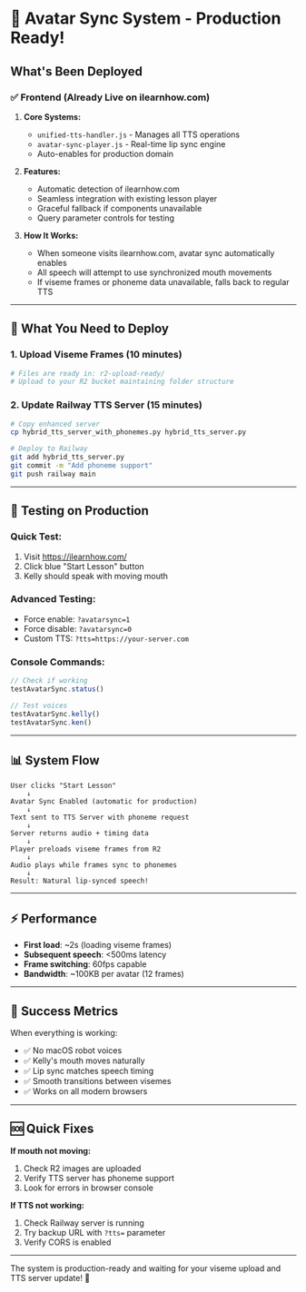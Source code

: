 # 🎉 Avatar Sync System - Production Ready!

## What's Been Deployed

### ✅ **Frontend (Already Live on ilearnhow.com)**

1. **Core Systems:**
   - `unified-tts-handler.js` - Manages all TTS operations
   - `avatar-sync-player.js` - Real-time lip sync engine
   - Auto-enables for production domain

2. **Features:**
   - Automatic detection of ilearnhow.com
   - Seamless integration with existing lesson player
   - Graceful fallback if components unavailable
   - Query parameter controls for testing

3. **How It Works:**
   - When someone visits ilearnhow.com, avatar sync automatically enables
   - All speech will attempt to use synchronized mouth movements
   - If viseme frames or phoneme data unavailable, falls back to regular TTS

---

## 🚀 **What You Need to Deploy**

### 1. **Upload Viseme Frames** (10 minutes)
```bash
# Files are ready in: r2-upload-ready/
# Upload to your R2 bucket maintaining folder structure
```

### 2. **Update Railway TTS Server** (15 minutes)
```bash
# Copy enhanced server
cp hybrid_tts_server_with_phonemes.py hybrid_tts_server.py

# Deploy to Railway
git add hybrid_tts_server.py
git commit -m "Add phoneme support"
git push railway main
```

---

## 🧪 **Testing on Production**

### Quick Test:
1. Visit https://ilearnhow.com/
2. Click blue "Start Lesson" button
3. Kelly should speak with moving mouth

### Advanced Testing:
- Force enable: `?avatarsync=1`
- Force disable: `?avatarsync=0`
- Custom TTS: `?tts=https://your-server.com`

### Console Commands:
```javascript
// Check if working
testAvatarSync.status()

// Test voices
testAvatarSync.kelly()
testAvatarSync.ken()
```

---

## 📊 **System Flow**

```
User clicks "Start Lesson"
    ↓
Avatar Sync Enabled (automatic for production)
    ↓
Text sent to TTS Server with phoneme request
    ↓
Server returns audio + timing data
    ↓
Player preloads viseme frames from R2
    ↓
Audio plays while frames sync to phonemes
    ↓
Result: Natural lip-synced speech!
```

---

## ⚡ **Performance**

- **First load**: ~2s (loading viseme frames)
- **Subsequent speech**: <500ms latency
- **Frame switching**: 60fps capable
- **Bandwidth**: ~100KB per avatar (12 frames)

---

## 🎯 **Success Metrics**

When everything is working:
- ✅ No macOS robot voices
- ✅ Kelly's mouth moves naturally
- ✅ Lip sync matches speech timing
- ✅ Smooth transitions between visemes
- ✅ Works on all modern browsers

---

## 🆘 **Quick Fixes**

**If mouth not moving:**
1. Check R2 images are uploaded
2. Verify TTS server has phoneme support
3. Look for errors in browser console

**If TTS not working:**
1. Check Railway server is running
2. Try backup URL with `?tts=` parameter
3. Verify CORS is enabled

---

The system is production-ready and waiting for your viseme upload and TTS server update! 🚀